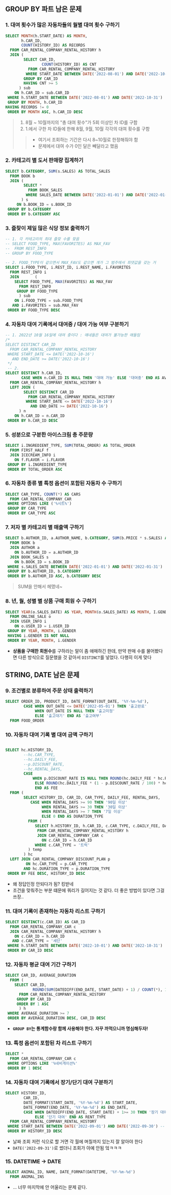 ## GROUP BY 파트 남은 문제

### 1. 대여 횟수가 많은 자동차들의 월별 대여 횟수 구하기
```SQL
SELECT MONTH(h.START_DATE) AS MONTH,
       h.CAR_ID,
       COUNT(HISTORY_ID) AS RECORDS
  FROM CAR_RENTAL_COMPANY_RENTAL_HISTORY h
  JOIN (
        SELECT CAR_ID,
                COUNT(HISTORY_ID) AS CNT
          FROM CAR_RENTAL_COMPANY_RENTAL_HISTORY
         WHERE START_DATE BETWEEN DATE('2022-08-01') AND DATE('2022-10-31')
        GROUP BY CAR_ID
        HAVING CNT >= 5
      ) sub
    ON h.CAR_ID = sub.CAR_ID
 WHERE h.START_DATE BETWEEN DATE('2022-08-01') AND DATE('2022-10-31')
 GROUP BY MONTH, h.CAR_ID
HAVING RECORDS != 0
 ORDER BY MONTH ASC, h.CAR_ID DESC
```
> 1. 8월 ~ 10월까지의 "총 대여 횟수"가 5회 이상인 차 ID를 구함
> 2. 1.에서 구한 차 ID들에 한해 8월, 9월, 10월 각각의 대여 횟수를 구함
>> - 여기서 조회하는 기간은 다시 8~10월로 한정해줘야 함
>> - 문제에서 대여 수가 0인 달은 빼달라고 했음


### 2. 카테고리 별 도서 판매량 집계하기
```SQL
SELECT b.CATEGORY, SUM(s.SALES) AS TOTAL_SALES
  FROM BOOK b
  JOIN (
        SELECT *
          FROM BOOK_SALES
         WHERE SALES_DATE BETWEEN DATE('2022-01-01') AND DATE('2022-01-31')
       ) s
     ON b.BOOK_ID = s.BOOK_ID
 GROUP BY b.CATEGORY
 ORDER BY b.CATEGORY ASC
```

### 3. 즐찾이 제일 많은 식당 정보 출력하기
```SQL
-- 1. 각 카테고리의 최대 즐찾 수를 찾음
-- SELECT FOOD_TYPE, MAX(FAVORITES) AS MAX_FAV
--  FROM REST_INFO
-- GROUP BY FOOD_TYPE
 
-- 2. FOOD_TYPE이 같으면서 MAX_FAV도 같으면 걔가 그 범주에서 최댓값을 갖는 거
SELECT i.FOOD_TYPE, i.REST_ID, i.REST_NAME, i.FAVORITES
  FROM REST_INFO i
  JOIN       (
    SELECT FOOD_TYPE, MAX(FAVORITES) AS MAX_FAV
      FROM REST_INFO
     GROUP BY FOOD_TYPE
      ) sub
    ON i.FOOD_TYPE = sub.FOOD_TYPE
   AND i.FAVORITES = sub.MAX_FAV
 ORDER BY FOOD_TYPE DESC
```

### 4. 자동차 대여 기록에서 대여중 / 대여 가능 여부 구분하기
```SQL
-- 1. 2022년 10월 16일에 대여 중이다 : 얘네들은 대여가 불가능한 애들임
/*
SELECT DISTINCT CAR_ID 
  FROM CAR_RENTAL_COMPANY_RENTAL_HISTORY 
 WHERE START_DATE <= DATE('2022-10-16')
   AND END_DATE >= DATE('2022-10-16')
 */
 -- 2. 
SELECT DISTINCT h.CAR_ID, 
       CASE WHEN n.CAR_ID IS NULL THEN '대여 가능' ELSE '대여중' END AS AVAILABILITY
  FROM CAR_RENTAL_COMPANY_RENTAL_HISTORY h
  LEFT JOIN (
        SELECT DISTINCT CAR_ID 
          FROM CAR_RENTAL_COMPANY_RENTAL_HISTORY 
         WHERE START_DATE <= DATE('2022-10-16')
           AND END_DATE >= DATE('2022-10-16')
      ) n
    ON h.CAR_ID = n.CAR_ID
 ORDER BY h.CAR_ID DESC
```


### 5. 성분으로 구분한 아이스크림 총 주문량
```SQL
SELECT i.INGREDIENT_TYPE, SUM(TOTAL_ORDER) AS TOTAL_ORDER
  FROM FIRST_HALF f
  JOIN ICECREAM_INFO i
    ON f.FLAVOR = i.FLAVOR
 GROUP BY i.INGREDIENT_TYPE
 ORDER BY TOTAL_ORDER ASC
```

### 6. 자동차 종류 별 특정 옵션이 포함된 자동차 수 구하기
```SQL
SELECT CAR_TYPE, COUNT(*) AS CARS
  FROM CAR_RENTAL_COMPANY_CAR
 WHERE OPTIONS LIKE ('%시트%')
 GROUP BY CAR_TYPE
 ORDER BY CAR_TYPE ASC
```

### 7. 저자 별 카테고리 별 매출액 구하기
```SQL
SELECT b.AUTHOR_ID, a.AUTHOR_NAME, b.CATEGORY, SUM(b.PRICE * s.SALES) AS TOTAL_SALES
  FROM BOOK b
  JOIN AUTHOR a
    ON b.AUTHOR_ID = a.AUTHOR_ID
  JOIN BOOK_SALES s
    ON b.BOOK_ID = s.BOOK_ID
 WHERE s.SALES_DATE BETWEEN DATE('2022-01-01') AND DATE('2022-01-31')
 GROUP BY b.AUTHOR_ID, b.CATEGORY
 ORDER BY b.AUTHOR_ID ASC, b.CATEGORY DESC
```
> SUM을 안해서 헤맸네~


### 8. 년, 월, 성별 별 상품 구매 회원 수 구하기
```SQL
SELECT YEAR(o.SALES_DATE) AS YEAR, MONTH(o.SALES_DATE) AS MONTH, I.GENDER, COUNT(DISTINCT o.USER_ID)
  FROM ONLINE_SALE o
  JOIN USER_INFO i
    ON o.USER_ID = i.USER_ID
 GROUP BY YEAR, MONTH, i.GENDER
 HAVING i.GENDER IS NOT NULL
 ORDER BY YEAR, MONTH, i.GENDER
```
- **상품을 구매한 회원수**를 구하라는 말이 좀 애매하긴 한데, 만약 판매 수를 물어봤다면 다른 방식으로 질문했을 것 같아서 `DISTINCT`를 넣었다.  다행히 이게 맞다 

## STRING, DATE 남은 문제

### 9. 조건별로 분류하여 주문 상태 출력하기
```SQL
SELECT ORDER_ID, PRODUCT_ID, DATE_FORMAT(OUT_DATE, '%Y-%m-%d'),
        CASE WHEN OUT_DATE <= DATE('2022-05-01') THEN '출고완료'
             WHEN OUT_DATE IS NULL THEN '출고미정'
             ELSE '출고대기' END AS '출고여부'
  FROM FOOD_ORDER
```

### 10. 자동차 대여 기록 별 대여 금액 구하기
```sql

SELECT hc.HISTORY_ID, 
        --hc.CAR_TYPE, 
        --hc.DAILY_FEE,
        --p.DISCOUNT_RATE, 
        --hc.RENTAL_DAYS,
        CASE 
            WHEN p.DISCOUNT_RATE IS NULL THEN ROUND(hc.DAILY_FEE * hc.RENTAL_DAYS, 0)
             ELSE ROUND(hc.DAILY_FEE * (1 - p.DISCOUNT_RATE / 100) * hc.RENTAL_DAYS, 0) 
             END AS FEE
  FROM (
        SELECT HISTORY_ID, CAR_ID, CAR_TYPE, DAILY_FEE, RENTAL_DAYS, 
           CASE WHEN RENTAL_DAYS >= 90 THEN '90일 이상'
                WHEN RENTAL_DAYS >= 30 THEN '30일 이상'
                WHEN RENTAL_DAYS >= 7 THEN '7일 이상'
                ELSE 0 END AS DURATION_TYPE
          FROM (
             SELECT h.HISTORY_ID, h.CAR_ID, c.CAR_TYPE, c.DAILY_FEE, DATEDIFF(END_DATE, START_DATE) + 1 AS RENTAL_DAYS
              FROM CAR_RENTAL_COMPANY_RENTAL_HISTORY h
              JOIN CAR_RENTAL_COMPANY_CAR c
                ON c.CAR_ID = h.CAR_ID
             WHERE c.CAR_TYPE = '트럭'
          ) temp
        ) hc
  LEFT JOIN CAR_RENTAL_COMPANY_DISCOUNT_PLAN p 
         ON hc.CAR_TYPE = p.CAR_TYPE
        AND hc.DURATION_TYPE = p.DURATION_TYPE
 ORDER BY FEE DESC, HISTORY_ID DESC

```
- 왜 정답인정 안되다가 됨? 킹받네
- 조건을 맞춰주는 부분 떄문에 쿼리가 길어지는 것 같다. 더 좋은 방법이 있다면 그걸 쓰장..

### 11. 대여 기록이 존재하는 자동차 리스트 구하기
```SQL
SELECT DISTINCT(c.CAR_ID) AS CAR_ID
  FROM CAR_RENTAL_COMPANY_CAR c 
  JOIN CAR_RENTAL_COMPANY_RENTAL_HISTORY h
    ON c.CAR_ID = h.CAR_ID
   AND c.CAR_TYPE = '세단'
 WHERE h.START_DATE BETWEEN DATE('2022-10-01') AND DATE('2022-10-31')
 ORDER BY CAR_ID DESC
```

### 12. 자동차 평균 대여 기간 구하기
```SQL
SELECT CAR_ID, AVERAGE_DURATION
  FROM (
    SELECT CAR_ID, 
            ROUND(SUM(DATEDIFF(END_DATE, START_DATE) + 1) / COUNT(*), 1) AS AVERAGE_DURATION
      FROM CAR_RENTAL_COMPANY_RENTAL_HISTORY
     GROUP BY CAR_ID
     ORDER BY 1 ASC
      ) h
 WHERE AVERAGE_DURATION >= 7
 ORDER BY AVERAGE_DURATION DESC, CAR_ID DESC
```
- **`GROUP BY`는 통계함수랑 함께 사용해야 한다. 자꾸 까먹으니까 명심해두자!**

### 13. 특정 옵션이 포함된 차 리스트 구하기
```SQL
SELECT *
  FROM CAR_RENTAL_COMPANY_CAR c
 WHERE OPTIONS LIKE '%네비게이션%'
 ORDER BY 1 DESC
```

### 14. 자동차 대여 기록에서 장기/단기 대여 구분하기
```SQL
SELECT HISTORY_ID, 
        CAR_ID, 
        DATE_FORMAT(START_DATE, '%Y-%m-%d') AS START_DATE,
        DATE_FORMAT(END_DATE, '%Y-%m-%d') AS END_DATE,
        CASE WHEN DATEDIFF(END_DATE, START_DATE) + 1>= 30 THEN '장기 대여'
             ELSE '단기 대여' END AS RENT_TYPE
  FROM CAR_RENTAL_COMPANY_RENTAL_HISTORY
 WHERE START_DATE BETWEEN DATE('2022-09-01') AND DATE('2022-09-30') -- 아 ㅋㅋㅋ
 ORDER BY HISTORY_ID DESC
```
- 날짜 조회 저런 식으로 할 거면 각 월에 며칠까지 있는지 잘 알아야 한다
- `DATE('2022-09-31')`로 썼더니 조회가 아예 안됨 엌ㅋㅋㅋ

### 15. DATETIME -> DATE
```SQL
SELECT ANIMAL_ID, NAME, DATE_FORMAT(DATETIME, '%Y-%m-%d')
  FROM ANIMAL_INS
```
- ... 너무 마지막에 안 어울리는 문제 같다.